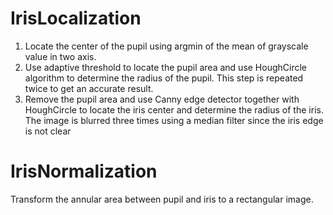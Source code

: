 # IrisLocalization
1. Locate the center of the pupil using argmin of the mean of grayscale value
in two axis.
2. Use adaptive threshold to locate the pupil area and use HoughCircle algorithm
to determine the radius of the pupil. This step is repeated twice to get an accurate
result.
3. Remove the pupil area and use Canny edge detector together with HoughCircle
to locate the iris center and determine the radius of the iris. The image is blurred
three times using a median filter since the iris edge is not clear

# IrisNormalization
Transform the annular area between pupil and iris to a rectangular image. 
